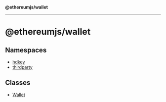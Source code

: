 **@ethereumjs/wallet**

***

# @ethereumjs/wallet

## Namespaces

- [hdkey](namespaces/hdkey/README.md)
- [thirdparty](namespaces/thirdparty/README.md)

## Classes

- [Wallet](classes/Wallet.md)
